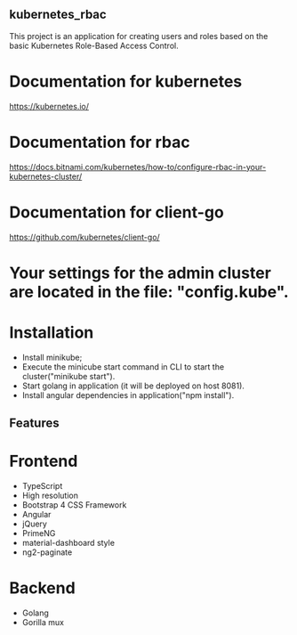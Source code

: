 ## kubernetes_rbac
This project is an application for creating users and roles based on the basic Kubernetes Role-Based Access Control.
# Documentation for kubernetes
https://kubernetes.io/

# Documentation for rbac
https://docs.bitnami.com/kubernetes/how-to/configure-rbac-in-your-kubernetes-cluster/

# Documentation for client-go
https://github.com/kubernetes/client-go/

# Your settings for the admin cluster are located in the file: "config.kube".

# Installation
- Install minikube;
- Execute the minicube start command in CLI to start the cluster("minikube start").
- Start golang in application (it will be deployed on host 8081).
- Install  angular dependencies in application("npm install").

## Features

# Frontend
* TypeScript
* High resolution
* Bootstrap 4 CSS Framework
* Angular
* jQuery
* PrimeNG
* material-dashboard style
* ng2-paginate

# Backend
* Golang
* Gorilla mux





